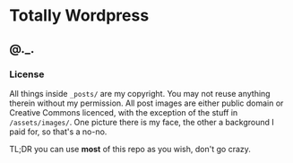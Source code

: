 Totally Wordpress
==================

## @._.

### License

All things inside `_posts/` are my copyright. You may not reuse anything therein without my permission. All post images are either public domain or Creative Commons licenced, with the exception of the stuff in `/assets/images/`. One picture there is my face, the other a background I paid for, so that's a no-no.

TL;DR you can use **most** of this repo as you wish, don't go crazy.
